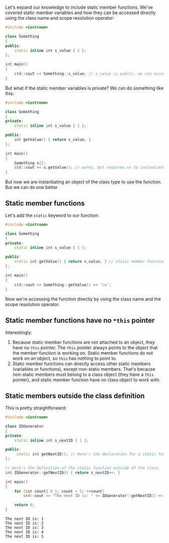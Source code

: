 Let's expand our knowledge to include static member functions. We've covered static member variables and how they can be accessed directly using the class name and scope resolution operator:
```cpp
#include <iostream>

class Something
{
public:
    static inline int s_value { 1 };
};

int main()
{
    std::cout << Something::s_value; // s_value is public, we can access it directly
}
```

But what if the static member variables is private? We can do something like this:
```cpp
#include <iostream>

class Something
{
private:
    static inline int s_value { 1 };

public:
    int getValue() { return s_value; }
};

int main()
{
    Something s{};
    std::cout << s.getValue(); // works, but requires us to instantiate an object to call getValue()
}
```

But now we are instantiating an object of the class type to use the function. But we can do one better

## Static member functions

Let's add  the `static` keyword to our function:
```cpp
#include <iostream>

class Something
{
private:
    static inline int s_value { 1 };

public:
    static int getValue() { return s_value; } // static member function
};

int main()
{
    std::cout << Something::getValue() << '\n';
}
```

Now we're accessing the function directly by using the class name and the scope resolution operator.

## Static member functions have no `*this` pointer

Interestingly:
1. Because static member functions are not attached to an object, they have no `this` pointer. The `this` pointer always points to the object that the member function is working on. Static member functions do not work on an object, so `this` has nothing to point to.
2. Static member functions can directly access other static members (variables or functions), except non-static members. That's because non-static members must belong to a class object (they have a `this` pointer), and static member function have no class object to work with.

## Static members outside the class definition

This is pretty straightforward:
```cpp
#include <iostream>

class IDGenerator
{
private:
    static inline int s_nextID { 1 };

public:
     static int getNextID(); // Here's the declaration for a static function
};

// Here's the definition of the static function outside of the class.  Note we don't use the static keyword here.
int IDGenerator::getNextID() { return s_nextID++; }

int main()
{
    for (int count{ 0 }; count < 5; ++count)
        std::cout << "The next ID is: " << IDGenerator::getNextID() << '\n';

    return 0;
}
```

```
The next ID is: 1
The next ID is: 2
The next ID is: 3
The next ID is: 4
The next ID is: 5
```


